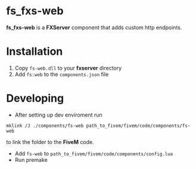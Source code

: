 # fs_fxs-web
**fs_fxs-web** is a  **FXServer** component that adds custom http endpoints.

# Installation
1. Copy `fs-web.dll` to your **fxserver** directory 
2. Add `fs:web` to the `components.json` file

# Developing

* After setting up dev enviroment run

```
mklink /J ./components/fs-web path_to_fivem/fivem/code/components/fs-web
```

to link the folder to the **FiveM** code.

* Add `fs-web` to `path_to_fivem/fivem/code/components/config.lua`
* Run premake